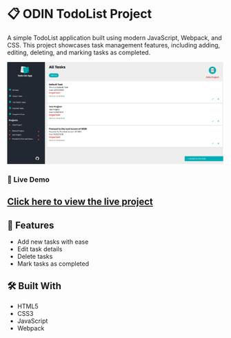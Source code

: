 # 📋 ODIN TodoList Project

A simple TodoList application built using modern JavaScript, Webpack, and CSS. This project showcases task management features, including adding, editing, deleting, and marking tasks as completed.

![TodoList Screenshot](./src/img/ODIN-Todolist.png)

### 🔗 Live Demo
[Click here to view the live project](https://xxemat20xx.github.io/OdinProject-Todolist/)
---

## 🚀 Features
- Add new tasks with ease
- Edit task details
- Delete tasks
- Mark tasks as completed

## 🛠️ Built With
- HTML5
- CSS3
- JavaScript
- Webpack
